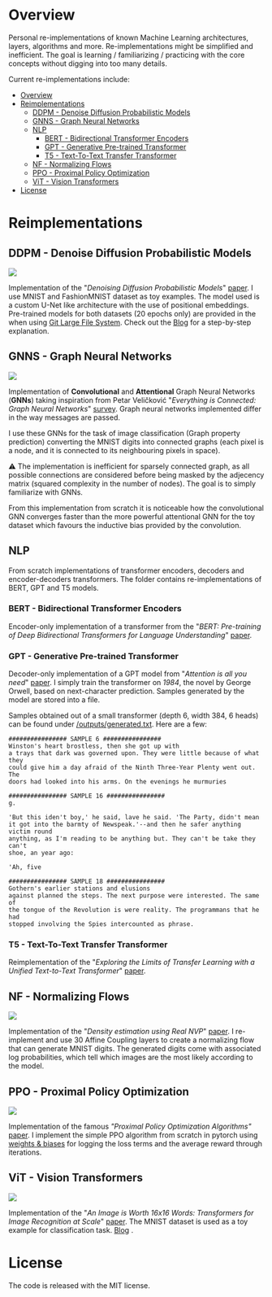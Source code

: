 # Overview

Personal re-implementations of known Machine Learning architectures, layers, algorithms and more.
Re-implementations might be simplified and inefficient. The goal is learning / familiarizing / practicing with the core concepts without digging into too many details.

Current re-implementations include:
- [Overview](#overview)
- [Reimplementations](#reimplementations)
  - [DDPM - Denoise Diffusion Probabilistic Models](#ddpm---denoise-diffusion-probabilistic-models)
  - [GNNS - Graph Neural Networks](#gnns---graph-neural-networks)
  - [NLP](#nlp)
    - [BERT - Bidirectional Transformer Encoders](#bert---bidirectional-transformer-encoders)
    - [GPT - Generative Pre-trained Transformer](#gpt---generative-pre-trained-transformer)
    - [T5 - Text-To-Text Transfer Transformer](#t5---text-to-text-transfer-transformer)
  - [NF - Normalizing Flows](#nf---normalizing-flows)
  - [PPO - Proximal Policy Optimization](#ppo---proximal-policy-optimization)
  - [ViT - Vision Transformers](#vit---vision-transformers)
- [License](#license)


# Reimplementations
## DDPM - Denoise Diffusion Probabilistic Models

<img src="./images/ddpm_both.gif" />

Implementation of the "_Denoising Diffusion Probabilistic Models_" [paper](https://arxiv.org/abs/2006.11239).
I use MNIST and FashionMNIST dataset as toy examples. The model used is a custom U-Net like architecture with the use of
positional embeddings.
Pre-trained models for both datasets (20 epochs only) are provided in the when
using [Git Large File System](https://git-lfs.github.com/).
Check out the [Blog](https://medium.com/mlearning-ai/enerating-images-with-ddpms-a-pytorch-implementation-cef5a2ba8cb1)
for a step-by-step explanation.

## GNNS - Graph Neural Networks
<img src="./images/gnns_training.png" />

Implementation of **Convolutional** and **Attentional** Graph Neural Networks (**GNNs**) taking inspiration from Petar Veličković "_Everything is Connected: Graph Neural Networks_" [survey](https://arxiv.org/pdf/2301.08210v1.pdf). Graph neural networks implemented differ in the way messages are passed.

I use these GNNs for the task of image classification (Graph property prediction) converting the MNIST digits into connected graphs (each pixel is a node, and it is connected to its neighbouring pixels in space). 

:warning: The implementation is inefficient for sparsely connected graph, as all possible connections are considered before being masked by the adjecency matrix (squared complexity in the number of nodes). The goal is to simply familiarize with GNNs.

From this implementation from scratch it is noticeable how the convolutional GNN converges faster than the more powerful attentional GNN for the toy dataset which favours the inductive bias provided by the convolution.

## NLP
From scratch implementations of transformer encoders, decoders and encoder-decoders transformers. The folder contains re-implementations of BERT, GPT and T5 models.

### BERT - Bidirectional Transformer Encoders
Encoder-only implementation of a transformer from the "_BERT: Pre-training of Deep Bidirectional Transformers for Language Understanding_" [paper](https://arxiv.org/abs/1810.04805).

### GPT - Generative Pre-trained Transformer

Decoder-only implementation of a GPT model from "_Attention is all you need_" [paper](https://arxiv.org/abs/1706.03762).
I simply train the transformer on _1984_, the novel by George Orwell, based on next-character prediction. Samples generated by the model are stored into a file.

Samples obtained out of a small transformer (depth 6, width 384, 6 heads) can be found under [/outputs/generated.txt](/outputs/generated.txt). Here are a few:
``` 
################ SAMPLE 6 ################
Winston's heart brostless, then she got up with
a trays that dark was governed upon. They were little because of what they
could give him a day afraid of the Ninth Three-Year Plenty went out. The
doors had looked into his arms. On the evenings he murmuries

################ SAMPLE 16 ################
g.

'But this iden't boy,' he said, lave he said. 'The Party, didn't mean
it got into the barmty of Newspeak.'--and then he safer anything victim round
anything, as I'm reading to be anything but. They can't be take they can't
shoe, an year ago:

'Ah, five

################ SAMPLE 18 ################
Gothern's earlier stations and elusions
against planned the steps. The next purpose were interested. The same of
the tongue of the Revolution is were reality. The programmans that he had
stopped involving the Spies intercounted as phrase.
```

### T5 - Text-To-Text Transfer Transformer
Reimplementation of the "_Exploring the Limits of Transfer Learning with a Unified Text-to-Text Transformer_" [paper](https://arxiv.org/abs/1910.10683).

## NF - Normalizing Flows

<img src="./images/nf_generated_images.png" />

Implementation of the "_Density estimation using Real NVP_" [paper](https://arxiv.org/abs/1605.08803).
I re-implement and use 30 Affine Coupling layers to create a normalizing flow that can generate MNIST digits.
The generated digits come with associated log probabilities, which tell which images are the most likely according to
the model.

## PPO - Proximal Policy Optimization
<img src="./images/ppo_cartpole.gif" />

Implementation of the famous _"Proximal Policy Optimization Algorithms"_ [paper](https://arxiv.org/abs/1707.06347). 
I implement the simple PPO algorithm from scratch in pytorch using [weights & biases](https://wandb.ai) for logging the loss terms and the 
average reward through iterations.

## ViT - Vision Transformers

<img src="./images/vit_architecture.png" />

Implementation of the "_An Image is Worth 16x16 Words: Transformers for Image Recognition at
Scale_" [paper](https://openreview.net/forum?id=YicbFdNTTy).
The MNIST dataset is used as a toy example for classification
task. [Blog](https://medium.com/mlearning-ai/vision-transformers-from-scratch-pytorch-a-step-by-step-guide-96c3313c2e0c)
. 

# License
The code is released with the MIT license.